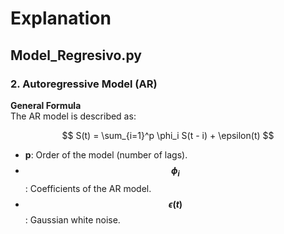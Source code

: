 # Explanation

## **Model_Regresivo.py**

### 2. Autoregressive Model (AR)

**General Formula**  
The AR model is described as:

$$ S(t) = \sum_{i=1}^p \phi_i S(t - i) + \epsilon(t) $$

- **p**: Order of the model (number of lags).  
- **$$\phi_i$$**: Coefficients of the AR model.  
- **$$\epsilon(t)$$**: Gaussian white noise.  
